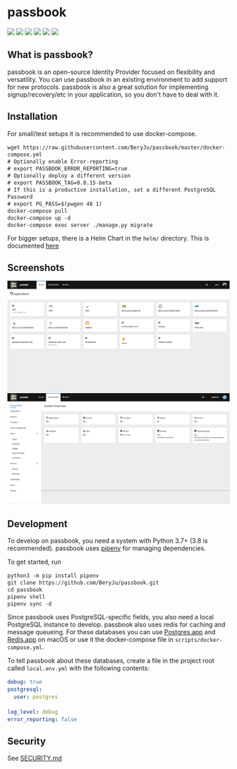 # passbook

![](https://img.shields.io/azure-devops/build/beryjuorg/5d94b893-6dea-4f68-a8fe-10f1674fc3a9/1?style=flat-square)
![](https://img.shields.io/docker/pulls/beryju/passbook.svg?style=flat-square)
![](https://img.shields.io/docker/pulls/beryju/passbook-gatekeeper.svg?style=flat-square)
![](https://img.shields.io/docker/pulls/beryju/passbook-static.svg?style=flat-square)
![](https://img.shields.io/docker/v/beryju/passbook?sort=semver&style=flat-square)
![](https://img.shields.io/codecov/c/gh/beryju/passbook?style=flat-square)

## What is passbook?

passbook is an open-source Identity Provider focused on flexibility and versatility. You can use passbook in an existing environment to add support for new protocols. passbook is also a great solution for implementing signup/recovery/etc in your application, so you don't have to deal with it.

## Installation

For small/test setups it is recommended to use docker-compose.

```
wget https://raw.githubusercontent.com/BeryJu/passbook/master/docker-compose.yml
# Optionally enable Error-reporting
# export PASSBOOK_ERROR_REPORTING=true
# Optionally deploy a different version
# export PASSBOOK_TAG=0.8.15-beta
# If this is a productive installation, set a different PostgreSQL Password
# export PG_PASS=$(pwgen 40 1)
docker-compose pull
docker-compose up -d
docker-compose exec server ./manage.py migrate
```

For bigger setups, there is a Helm Chart in the `helm/` directory. This is documented [here](https://beryju.github.io/passbook/installation/kubernetes/)

## Screenshots

![](.github/screen_apps.png)
![](.github/screen_admin.png)

## Development

To develop on passbook, you need a system with Python 3.7+ (3.8 is recommended). passbook uses [pipenv](https://pipenv.pypa.io/en/latest/) for managing dependencies.

To get started, run

```
python3 -m pip install pipenv
git clone https://github.com/BeryJu/passbook.git
cd passbook
pipenv shell
pipenv sync -d
```

Since passbook uses PostgreSQL-specific fields, you also need a local PostgreSQL instance to develop. passbook also uses redis for caching and message queueing.
For these databases you can use [Postgres.app](https://postgresapp.com/) and [Redis.app](https://jpadilla.github.io/redisapp/) on macOS or use it the docker-compose file in `scripts/docker-compose.yml`.

To tell passbook about these databases, create a file in the project root called `local.env.yml` with the following contents:

```yaml
debug: true
postgresql:
  user: postgres

log_level: debug
error_reporting: false
```

## Security

See [SECURITY.md](SECURITY.md)
